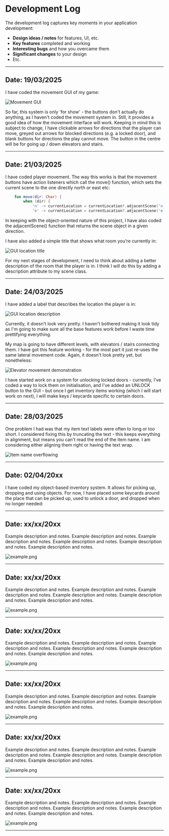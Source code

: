 # Development Log

The development log captures key moments in your application development:

- **Design ideas / notes** for features, UI, etc.
- **Key features** completed and working
- **Interesting bugs** and how you overcame them
- **Significant changes** to your design
- Etc.

---

## Date: 19/03/2025

I have coded the movement GUI of my game:

![Movement GUI](images/movementGUI.png)

So far, this system is only 'for show' - the buttons don't actually do anything, as I haven't coded the movement system in. Still, it provides a good idea of how the movement interface will work. Keeping in mind this is subject to change, I have clickable arrows for directions that the player can move, greyed out arrows for blocked directions (e.g. a locked door), and blank buttons for directions the play cannot move. The button in the centre will be for going up / down elevators and stairs.

---

## Date: 21/03/2025

I have coded player movement. The way this works is that the movement buttons have action listeners which call the move() function, which sets the current scene to the one directly north or east etc:
```kotlin
    fun move(dir: Char) {
        when (dir) {
            'n' -> currentLocation = currentLocation?.adjacentScene('n') // Nullable as buttons disabled
            'e' -> currentLocation = currentLocation?.adjacentScene('e')
```
In keeping with the object-oriented nature of this project, I have also coded the adjacentScene() function that returns the scene object in a given direction.

I have also added a simple title that shows what room you're currently in:

![GUI location title](images/roomTitleLabel.png)

For my next stages of development, I need to think about adding a better description of the room that the player is in. I think I will do this by adding a description attribute to my scene class.


---

## Date: 24/03/2025

I have added a label that describes the location the player is in:

![GUI location description](images/sceneDescription.png)

Currently, it doesn't look very pretty. I haven't bothered making it look tidy as I'm going to make sure all the base features work before I waste time prettifying everything.

My map is going to have different levels, with elevators / stairs connecting them. I have got this feature working - for the most part it just re-uses the same lateral movement code. Again, it doesn't look pretty yet, but nonetheless:

![Elevator movement demonstration](images/elevator.gif)

I have started work on a system for unlocking locked doors - currently, I've coded a way to lock them on initialisation, and I've added an UNLOCK button to the GUI - but once I get inventory items working (which I will start work on next), I will make keys / keycards specific to certain doors.

---

## Date: 28/03/2025

One problem I had was that my item text labels were often to long or too short. I considered fixing this by truncating the text - this keeps everything in alignment, but means you can't read the end of the item name. I am considering either aligning them right or having the text wrap.

![Item name overflowing](images/overFlowItemName.png)

---

## Date: 02/04/20xx

I have coded my object-based inventory system. It allows for picking up, dropping and using objects. For now, I have placed some keycards around the place that can be picked up, used to unlock a door, and dropped when no longer needed:



---

## Date: xx/xx/20xx

Example description and notes. Example description and notes. Example description and notes. Example description and notes. Example description and notes. Example description and notes.

![example.png](screenshots/example.png)

---


## Date: xx/xx/20xx

Example description and notes. Example description and notes. Example description and notes. Example description and notes. Example description and notes. Example description and notes.

![example.png](screenshots/example.png)

---


## Date: xx/xx/20xx

Example description and notes. Example description and notes. Example description and notes. Example description and notes. Example description and notes. Example description and notes.

![example.png](screenshots/example.png)

---


## Date: xx/xx/20xx

Example description and notes. Example description and notes. Example description and notes. Example description and notes. Example description and notes. Example description and notes.

![example.png](screenshots/example.png)

---


## Date: xx/xx/20xx

Example description and notes. Example description and notes. Example description and notes. Example description and notes. Example description and notes. Example description and notes.

![example.png](screenshots/example.png)

---

## Date: xx/xx/20xx

Example description and notes. Example description and notes. Example description and notes. Example description and notes. Example description and notes. Example description and notes.

![example.png](screenshots/example.png)

---


